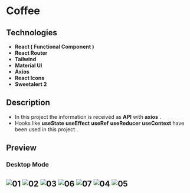 # Coffee

## Technologies

- **React ( Functional Component )**
- **React Router**
- **Tailwind**
- **Material UI**
- **Axios**
- **React Icons**
- **Sweetalert 2**

## Description

- In this project the information is received as **API** with **axios** .
- Hooks like
**useState** 
**useEffect**
**useRef**
**useReducer**
**useContext**
have been used in this project .


## Preview
### Desktop Mode
![01](https://user-images.githubusercontent.com/100797809/223477213-bfbf4c04-3dc9-477a-9c3f-87393dad0547.png)
![02](https://user-images.githubusercontent.com/100797809/223477263-05c05bbb-bac2-412c-aad3-cdbc85c2e13a.png)
![03](https://user-images.githubusercontent.com/100797809/223477248-46d35f5f-0c6d-40cf-a60b-82249d22ccc8.png)
![06](https://user-images.githubusercontent.com/100797809/223504018-dfa03418-700b-4e75-a118-004ed545c5a5.png)
![07](https://user-images.githubusercontent.com/100797809/223504030-cd66471d-9900-4a2c-8ad8-d46ddf040b80.png)
![04](https://user-images.githubusercontent.com/100797809/223477294-9f60453e-0399-48a6-85e1-21e98531bc5b.png)
![05](https://user-images.githubusercontent.com/100797809/223477277-351224c0-0f73-45c1-8061-2bebcee3d09e.png)
---
